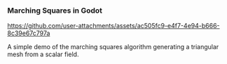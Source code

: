### Marching Squares in Godot
https://github.com/user-attachments/assets/ac505fc9-e4f7-4e94-b666-8c39e67c797a

A simple demo of the marching squares algorithm generating a triangular mesh from a scalar field.
